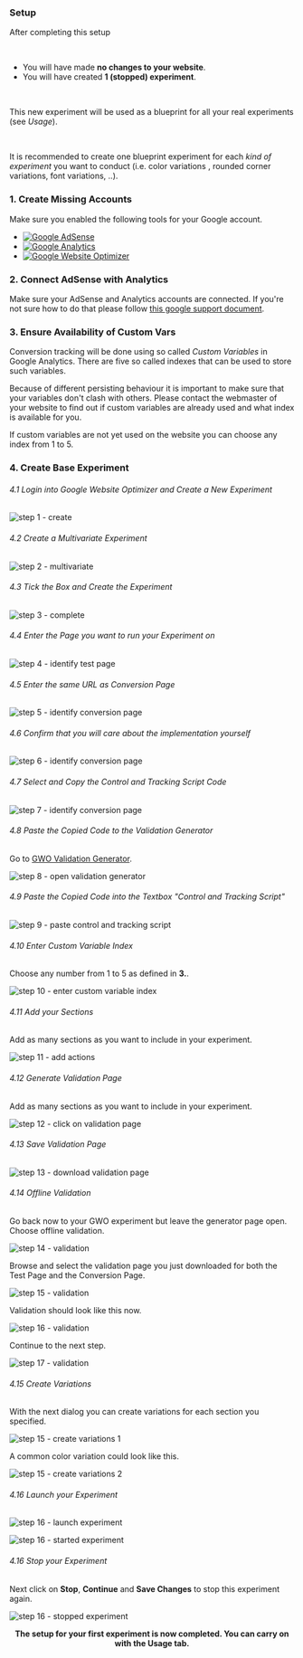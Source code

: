 <div class="alert-message block-message info">
<h3>Setup</h3>
<p>After completing this setup</p>
<br />
<ul>
  <li>You will have made <strong>no changes to your website</strong>.</li>
<li>You will have created <strong>1 (stopped) experiment</strong>.</li>
</ul>
<br />
<p>This new experiment will be used as a blueprint for all your real experiments (see <em>Usage</em>).</p>
<br />
<p>It is recommended to create one blueprint experiment for each <em>kind of experiment</em> you want to conduct (i.e. color variations , rounded corner variations, font variations, ..).</p>
</div>

### 1. Create Missing Accounts

Make sure you enabled the following tools for your Google account.

* [![Google AdSense](/img/google-adsense-logo.gif "Google AdSense logo")](http://www.google.com/adsense "Google AdSense homepage") 
* [![Google Analytics](/img/google-analytics-logo.gif "Google Analytics logo")](http://www.google.com/analytics/ "Google Analytics homepage") 
* [![Google Website Optimizer](/img/google-website-optimizer-logo.gif "Google Website Optimizer logo")](http://www.google.com/websiteoptimizer "Google Website Optimizer homepage")

### 2. Connect AdSense with Analytics

Make sure your AdSense and Analytics accounts are connected. If you're not sure how to do that please follow [this google support document](http://www.google.com/adsense/support/as/bin/answer.py?answer=92625&topic=1385757).

### 3. Ensure Availability of Custom Vars

Conversion tracking will be done using so called *Custom Variables* in Google Analytics. There are five so called indexes that can be used to store such variables.

Because of different persisting behaviour it is important to make sure that your variables don't clash with others. Please contact the webmaster of your website to find out if custom variables are already used and what index is available for you.

If custom variables are not yet used on the website you can choose any index from 1 to 5.

### 4. Create Base Experiment

###### 4.1 Login into Google Website Optimizer and Create a New Experiment

![step 1 - create](/img/scenarios/gwo-new-experiment-step-1-create.png)

###### 4.2 Create a Multivariate Experiment

![step 2 - multivariate](/img/scenarios/gwo-new-experiment-step-2-multivariate.png)

###### 4.3 Tick the Box and Create the Experiment

![step 3 - complete](/img/scenarios/gwo-new-experiment-step-3-complete.png)

###### 4.4 Enter the Page you want to run your Experiment on

![step 4 - identify test page](/img/scenarios/gwo-new-experiment-step-4-identify-test-page.png)

###### 4.5 Enter the same URL as Conversion Page

![step 5 - identify conversion page](/img/scenarios/gwo-new-experiment-step-5-identify-conversion-page.png)

###### 4.6 Confirm that you will care about the implementation yourself

![step 6 - identify conversion page](/img/scenarios/gwo-new-experiment-step-6-you-will-do-it.png)

###### 4.7 Select and Copy the Control and Tracking Script Code

![step 7 - identify conversion page](/img/scenarios/gwo-new-experiment-step-7-control-and-tracking-script.png)

###### 4.8 Paste the Copied Code to the Validation Generator

Go to [GWO Validation Generator](/verification.html "GWO Validation Generator").

![step 8 - open validation generator](/img/scenarios/gwo-validation-generator-1-dialog.png)

###### 4.9 Paste the Copied Code into the Textbox "Control and Tracking Script"

![step 9 - paste control and tracking script](/img/scenarios/gwo-validation-generator-2-paste-code.png)

###### 4.10 Enter Custom Variable Index

Choose any number from 1 to 5 as defined in **3.**.

![step 10 - enter custom variable index](/img/scenarios/gwo-validation-generator-3-enter-custom-variable-index.png)

###### 4.11 Add your Sections

Add as many sections as you want to include in your experiment.

![step 11 - add actions](/img/scenarios/gwo-validation-generator-4-add-sections.png)

###### 4.12 Generate Validation Page

Add as many sections as you want to include in your experiment.

![step 12 - click on validation page](/img/scenarios/gwo-validation-generator-5-click-on-validation-page.png)

###### 4.13 Save Validation Page

![step 13 - download validation page](/img/scenarios/gwo-validation-generator-6-download-validation-page.png)

###### 4.14 Offline Validation

Go back now to your GWO experiment but leave the generator page open. Choose offline validation.

![step 14 - validation](/img/scenarios/gwo-new-experiment-step-8-validation-0.png)

Browse and select the validation page you just downloaded for both the Test Page and the Conversion Page.

![step 15 - validation](/img/scenarios/gwo-new-experiment-step-9-validation-1.png)

Validation should look like this now.

![step 16 - validation](/img/scenarios/gwo-new-experiment-step-10-validation-2.png)

Continue to the next step.

![step 17 - validation](/img/scenarios/gwo-new-experiment-step-11-validation-3.png)

###### 4.15 Create Variations

With the next dialog you can create variations for each section you specified.

![step 15 - create variations 1](/img/scenarios/gwo-new-experiment-step-12-create-variations-1.png)

A common color variation could look like this.

![step 15 - create variations 2](/img/scenarios/gwo-new-experiment-step-13-create-variations-2.png)

###### 4.16 Launch your Experiment

![step 16 - launch experiment](/img/scenarios/gwo-new-experiment-step-14-launch.png)

![step 16 - started experiment](/img/scenarios/gwo-new-experiment-step-15-started-experiment.png)

###### 4.16 Stop your Experiment

Next click on **Stop**, **Continue** and **Save Changes** to stop this experiment again.

![step 16 - stopped experiment](/img/scenarios/gwo-new-experiment-step-16-stopped-experiment.png)

<div class="alert-message block-message info">
  <p style="text-align:center"><strong>The setup for your first experiment is now completed. You can carry on with the Usage tab.</strong></p>
</div>